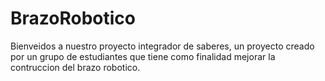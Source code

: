 # BrazoRobotico
Bienveidos a nuestro proyecto integrador de saberes, un proyecto creado por un grupo de estudiantes que tiene 
como finalidad mejorar la contruccion del brazo robotico.


